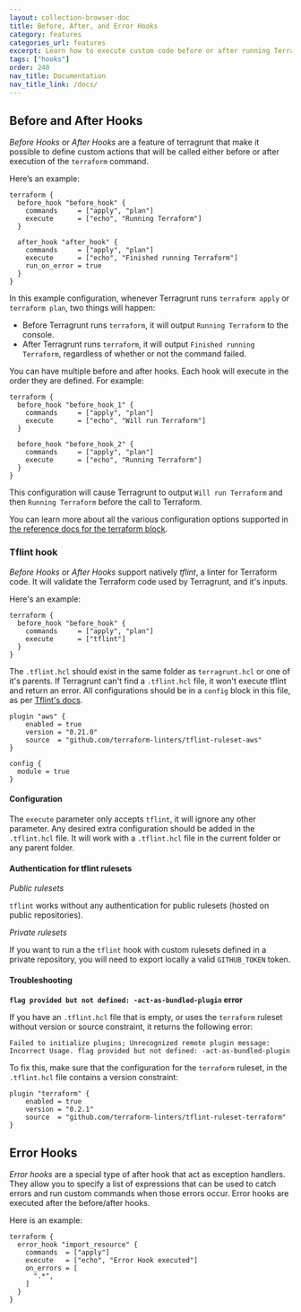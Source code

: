 ```yaml
---
layout: collection-browser-doc
title: Before, After, and Error Hooks
category: features
categories_url: features
excerpt: Learn how to execute custom code before or after running Terraform, or when errors occur.
tags: ["hooks"]
order: 240
nav_title: Documentation
nav_title_link: /docs/
---
```


## Before and After Hooks

*Before Hooks* or *After Hooks* are a feature of terragrunt that make it possible to define custom actions that will be called either before or after execution of the `terraform` command.

Here’s an example:

``` hcl
terraform {
  before_hook "before_hook" {
    commands     = ["apply", "plan"]
    execute      = ["echo", "Running Terraform"]
  }

  after_hook "after_hook" {
    commands     = ["apply", "plan"]
    execute      = ["echo", "Finished running Terraform"]
    run_on_error = true
  }
}
```

In this example configuration, whenever Terragrunt runs `terraform apply` or `terraform plan`, two things will happen:

- Before Terragrunt runs `terraform`, it will output `Running Terraform` to the console.
- After Terragrunt runs `terraform`, it will output `Finished running Terraform`, regardless of whether or not the
  command failed.

You can have multiple before and after hooks. Each hook will execute in the order they are defined. For example:

``` hcl
terraform {
  before_hook "before_hook_1" {
    commands     = ["apply", "plan"]
    execute      = ["echo", "Will run Terraform"]
  }

  before_hook "before_hook_2" {
    commands     = ["apply", "plan"]
    execute      = ["echo", "Running Terraform"]
  }
}
```

This configuration will cause Terragrunt to output `Will run Terraform` and then `Running Terraform` before the call
to Terraform.

You can learn more about all the various configuration options supported in [the reference docs for the terraform
block](https://github.com/terraform-modules-krish/terragrunt/blob/v0.45.15/docs/reference/config-blocks-and-attributes/#terraform).

### Tflint hook

*Before Hooks* or *After Hooks* support natively *tflint*, a linter for Terraform code. It will validate the
Terraform code used by Terragrunt, and it's inputs.

Here's an example:
```hcl
terraform {
  before_hook "before_hook" {
    commands     = ["apply", "plan"]
    execute      = ["tflint"]
  }
}
```

The `.tflint.hcl` should exist in the same folder as `terragrunt.hcl` or one of it's parents. If Terragrunt can't find
a `.tflint.hcl` file, it won't execute tflint and return an error. All configurations should be in a `config` block in this
file, as per [Tflint's docs](https://github.com/terraform-linters/tflint/blob/master/docs/user-guide/config.md).
```hcl
plugin "aws" {
    enabled = true
    version = "0.21.0"
    source  = "github.com/terraform-linters/tflint-ruleset-aws"
}

config {
  module = true
}
```

#### Configuration

The `execute` parameter only accepts `tflint`, it will ignore any other parameter. Any desired extra configuration should be added in the `.tflint.hcl` file. It will work with a `.tflint.hcl` file in the current folder or any parent folder.

#### Authentication for tflint rulesets 
*Public rulesets*

`tflint` works without any authentication for public rulesets (hosted on public repositories).

*Private rulesets*

If you want to run a the `tflint` hook with custom rulesets defined in a private repository, you will need to export locally a valid `GITHUB_TOKEN` token.

#### Troubleshooting

**`flag provided but not defined: -act-as-bundled-plugin` error**

If you have an `.tflint.hcl` file that is empty, or uses the `terraform` ruleset without version or source constraint, it returns the following error:
```
Failed to initialize plugins; Unrecognized remote plugin message: Incorrect Usage. flag provided but not defined: -act-as-bundled-plugin
```

To fix this, make sure that the configuration for the `terraform` ruleset, in the `.tflint.hcl` file contains a version constraint:
```
plugin "terraform" {
    enabled = true
    version = "0.2.1"
    source  = "github.com/terraform-linters/tflint-ruleset-terraform"
}
```

## Error Hooks
*Error hooks* are a special type of after hook that act as exception handlers. They allow you to specify a list of expressions that can be used to catch errors and run custom commands when those errors occur. Error hooks are executed after the before/after hooks.

Here is an example:
``` hcl
terraform {
  error_hook "import_resource" {
    commands  = ["apply"]
    execute   = ["echo", "Error Hook executed"]
    on_errors = [
      ".*",
    ]
  }
}
```
